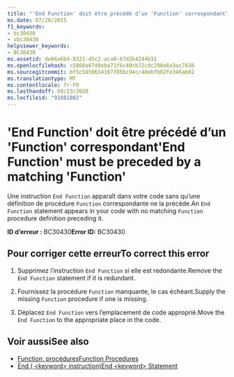 ```yaml
---
title: "'End Function' doit être précédé d’un 'Function' correspondant"
ms.date: 07/20/2015
f1_keywords:
- bc30430
- vbc30430
helpviewer_keywords:
- BC30430
ms.assetid: de66a6b4-0321-45c2-aca0-87d2b4244b31
ms.openlocfilehash: c5860a67d9eba71f6c40cb72cdc298e6a3ac7656
ms.sourcegitcommit: bf5c5850654187705bc94cc40ebfb62fe346ab02
ms.translationtype: MT
ms.contentlocale: fr-FR
ms.lasthandoff: 09/23/2020
ms.locfileid: "91081802"
---
```

# <a name="end-function-must-be-preceded-by-a-matching-function"></a><span data-ttu-id="b5f71-102">'End Function' doit être précédé d’un 'Function' correspondant</span><span class="sxs-lookup"><span data-stu-id="b5f71-102">'End Function' must be preceded by a matching 'Function'</span></span>

<span data-ttu-id="b5f71-103">Une instruction `End Function` apparaît dans votre code sans qu’une définition de procédure `Function` correspondante ne la précède.</span><span class="sxs-lookup"><span data-stu-id="b5f71-103">An `End Function` statement appears in your code with no matching `Function` procedure definition preceding it.</span></span>  
  
 <span data-ttu-id="b5f71-104">**ID d’erreur :** BC30430</span><span class="sxs-lookup"><span data-stu-id="b5f71-104">**Error ID:** BC30430</span></span>  
  
## <a name="to-correct-this-error"></a><span data-ttu-id="b5f71-105">Pour corriger cette erreur</span><span class="sxs-lookup"><span data-stu-id="b5f71-105">To correct this error</span></span>  
  
1. <span data-ttu-id="b5f71-106">Supprimez l’instruction `End Function` si elle est redondante.</span><span class="sxs-lookup"><span data-stu-id="b5f71-106">Remove the `End Function` statement if it is redundant.</span></span>  
  
2. <span data-ttu-id="b5f71-107">Fournissez la procédure `Function` manquante, le cas échéant.</span><span class="sxs-lookup"><span data-stu-id="b5f71-107">Supply the missing `Function` procedure if one is missing.</span></span>  
  
3. <span data-ttu-id="b5f71-108">Déplacez `End Function` vers l’emplacement de code approprié.</span><span class="sxs-lookup"><span data-stu-id="b5f71-108">Move the `End Function` to the appropriate place in the code.</span></span>  
  
## <a name="see-also"></a><span data-ttu-id="b5f71-109">Voir aussi</span><span class="sxs-lookup"><span data-stu-id="b5f71-109">See also</span></span>

- [<span data-ttu-id="b5f71-110">Function, procédures</span><span class="sxs-lookup"><span data-stu-id="b5f71-110">Function Procedures</span></span>](../programming-guide/language-features/procedures/function-procedures.md)
- [<span data-ttu-id="b5f71-111">End ( \<keyword> instruction)</span><span class="sxs-lookup"><span data-stu-id="b5f71-111">End \<keyword> Statement</span></span>](../language-reference/statements/end-keyword-statement.md)
